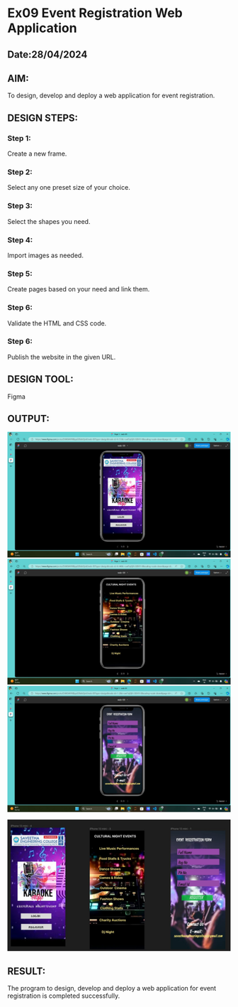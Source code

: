 # Ex09 Event Registration Web Application
## Date:28/04/2024

## AIM:
To design, develop and deploy a web application for event registration.

## DESIGN STEPS:

### Step 1:
Create a new frame.

### Step 2:
Select any one preset size of your choice.

### Step 3:
Select the shapes you need.

### Step 4:
Import images as needed.

### Step 5:
Create pages based on your need and link them.

### Step 6:

Validate the HTML and CSS code.

### Step 6:

Publish the website in the given URL.

## DESIGN TOOL:
Figma

## OUTPUT:
![alt text](onee.jpg)
![alt text](twooo.jpg)
![alt text](three.jpg)










![alt text](<last .jpg>)



## RESULT:
The program to design, develop and deploy a web application for event registration is completed successfully.
